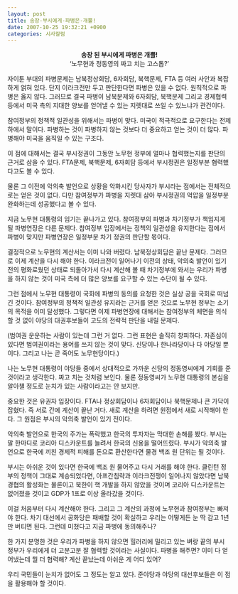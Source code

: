 ```yaml
---
layout: post
title: 송장-부시에게-파병은-개뿔!
date: 2007-10-25 19:32:21 +0900
categories: 시사칼럼
---
```

<p align="center">
  <b>송장 된 부시에게 파병은 개뿔!</b><br />‘노무현과 정동영의 짜고 치는 고스톱?’
</p>

자이툰 부대의 파병문제는 남북정상회담, 6자회담, 북핵문제, FTA 등 여러 사안과 복잡하게 얽혀 있다. 단지 이라크전만 두고 판단한다면 파병은 있을 수 없다. 원칙적으로 파병은 옳지 않다. 그러므로 결국 파병이 남북문제와 6자회담, 북핵문제 그리고 경제협력 등에서 미국 측의 지대한 양보를 얻어낼 수 있는 지렛대로 쓰일 수 있느냐가 관건이다. 

참여정부의 정책적 일관성을 위해서는 파병이 맞다. 미국이 적극적으로 요구한다는 전제 하에서 말이다. 파병하는 것이 파병하지 않는 것보다 더 중요하고 얻는 것이 더 많다. 파병해야 미국을 움직일 수 있는 구조다. 

이 점에 대해서는 결국 부시정권이 그동안 노무현 정부에 얼마나 협력했는지를 판단의 근거로 삼을 수 있다. FTA문제, 북핵문제, 6자회담 등에서 부시정권은 일정부분 협력했다고도 볼 수 있다. 

물론 그 이전에 악의축 발언으로 상황을 악화시킨 당사자가 부시라는 점에서는 전체적으로는 얻은 것이 없다. 다만 참여정부가 파병을 지렛대 삼아 부시정권의 억압을 일정부분 완화하는데 성공했다고 볼 수 있다. 

지금 노무현 대통령의 임기는 끝나가고 있다. 참여정부의 파병과 차기정부가 책임지게 될 파병연장은 다른 문제다. 참여정부 입장에서는 정책의 일관성을 유지한다는 점에서 파병이 맞지만 파병연장은 일정부분 차기 정권의 판단할 몫이다. 

결정적으로 노무현의 계산서는 이미 나와 버렸다. 남북정상회담은 끝난 문제다. 그러므로 이제 계산을 다시 해야 한다. 이라크전이 일어나기 이전의 상태, 악의축 발언이 있기 전의 평화로웠던 상태로 되돌아가서 다시 계산해 볼 때 차기정부에 와서는 우리가 파병을 하지 않는 것이 미국 측에 더 많은 양보를 요구할 수 있는 수단이 될 수 있다.

그런 점에서 노무현 대통령이 국회에 파병의 동의를 요청한 것은 실상 공을 국회로 떠넘긴 것이다. 참여정부의 정책적 일관성 유지라는 근거를 얻은 것으로 노무현 정부는 소기의 목적을 이미 달성했다. 그렇다면 이제 파병연장에 대해서는 참여정부의 체면을 의식할 것 없이 야당의 대권후보들이 고도의 전략적 판단을 내릴 문제다. 

(범여권 운운하는 사람이 있는데 그런 거 없다. 그런 표현은 솔직히 창피하다. 자존심이 있다면 범여권이라는 용어를 쓰지 않는 것이 맞다. 신당이나 한나라당이나 다 야당일 뿐이다. 그리고 나는 곧 죽어도 노무현당이다.)

나는 노무현 대통령이 야당들 중에서 상대적으로 가까운 신당의 정동영씨에게 기회를 준 것이라고 생각한다. 짜고 치는 것처럼 보인다. 물론 정동영씨가 노무현 대통령의 본심을 알아챌 정도로 눈치가 있는 사람이라고는 안 보지만.

중요한 것은 유권자 입장이다. FTA나 정상회담이나 6자회담이나 북핵문제나 큰 가닥이 잡혔다. 즉 서로 간에 계산이 끝난 거다. 새로 계산을 하려면 원점에서 새로 시작해야 한다. 그 원점은 부시의 악의축 발언이 있기 전이다.

악의축 발언으로 한국의 주가는 폭락했고 한국의 투자자는 막대한 손해를 봤다. 부시는 말 한마디로 코리아 디스카운트를 늘려서 한국의 신용을 떨어뜨렸다. 부시가 악의축 발언으로 한국에 끼친 경제적 피해를 돈으로 환산한다면 물경 백조 원 단위는 될 것이다. 

부시는 아쉬운 것이 있다면 한국에 백조 원 물어주고 다시 거래를 해야 한다. 클린턴 정부의 정책이 그대로 계승되었다면, 아프간침략과 이라크전쟁이 일어나지 않았다면 남북경협의 활성화는 물론이고 북한이 핵 개발을 하지 않았을 것이며 코리아 디스카운트는 없어졌을 것이고 GDP가 1프로 이상 올라갔을 것이다. 

이걸 처음부터 다시 계산해야 한다. 그리고 그 계산의 과정에 노무현과 참여정부는 빠져야 한다. 차기 대선에서 공화당은 패배할 것이 확실하고 우리는 어떻게든 눈 딱 감고 1년만 버티면 된다. 그런데 미쳤다고 지금 파병에 동의해주나? 

한 가지 분명한 것은 우리가 파병을 하지 않으면 힐러리에 밀리고 있는 벼랑 끝의 부시 정부가 우리에게 더 고분고분 잘 협력할 것이라는 사실이다. 파병을 해주면? 이미 다 얻어냈는데 뭘 더 협력해? 계산 끝났는데 아쉬운 게 어디 있어? 

우리 국민들이 눈치가 없어도 그 정도는 알고 있다. 준야당과 야당의 대선후보들은 이 점을 활용해야 할 것이다.